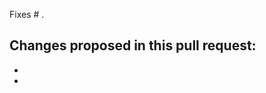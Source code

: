 <!-- ref: https://docs.github.com/en/issues/tracking-your-work-with-issues/linking-a-pull-request-to-an-issue#linking-a-pull-request-to-an-issue-using-a-keyword -->
<!-- If it fixed a bug, please use **fixes #<issue-number>** -->
<!-- If it resolved a issue, please use **resolves #<issue-number>** -->
<!-- otherwise, use **closes #<issue-number>** instead. -->
Fixes # .

Changes proposed in this pull request:
- 
- 
- 
